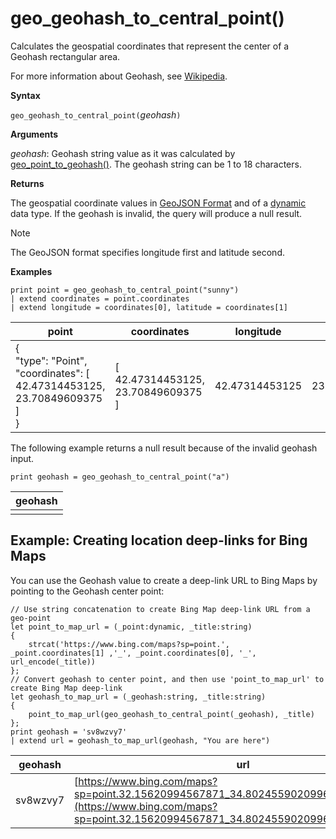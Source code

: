 # geo_geohash_to_central_point()

Calculates the geospatial coordinates that represent the center of a Geohash rectangular area.

For more information about Geohash, see [Wikipedia](https://en.wikipedia.org/wiki/Geohash).  

**Syntax**

`geo_geohash_to_central_point(`*geohash*`)`

**Arguments**

*geohash*: Geohash string value as it was calculated by [geo_point_to_geohash()](geo-point-to-geohash-function.md). The geohash string can be 1 to 18 characters.

**Returns**

The geospatial coordinate values in [GeoJSON Format](https://tools.ietf.org/html/rfc7946) and of a [dynamic](./scalar-data-types/dynamic.md) data type. If the geohash is invalid, the query will produce a null result.

> [!NOTE]
> The GeoJSON format specifies longitude first and latitude second.

**Examples**

<!-- csl: https://help.kusto.windows.net/Samples -->
```
print point = geo_geohash_to_central_point("sunny")
| extend coordinates = point.coordinates
| extend longitude = coordinates[0], latitude = coordinates[1]
```

|point|coordinates|longitude|latitude|
|---|---|---|---|
|{<br>  "type": "Point",<br>  "coordinates": [<br>    42.47314453125,<br>    23.70849609375<br>  ]<br>}|[<br>  42.47314453125,<br>  23.70849609375<br>]|42.47314453125|23.70849609375|

The following example returns a null result because of the invalid geohash input.

<!-- csl: https://help.kusto.windows.net/Samples -->
```
print geohash = geo_geohash_to_central_point("a")
```

|geohash|
|---|
||

## Example: Creating location deep-links for Bing Maps

You can use the Geohash value to create a deep-link URL to Bing Maps by pointing to the Geohash center point:

<!-- csl: https://help.kusto.windows.net/Samples -->
```
// Use string concatenation to create Bing Map deep-link URL from a geo-point
let point_to_map_url = (_point:dynamic, _title:string) 
{
    strcat('https://www.bing.com/maps?sp=point.', _point.coordinates[1] ,'_', _point.coordinates[0], '_', url_encode(_title)) 
};
// Convert geohash to center point, and then use 'point_to_map_url' to create Bing Map deep-link
let geohash_to_map_url = (_geohash:string, _title:string)
{
    point_to_map_url(geo_geohash_to_central_point(_geohash), _title)
};
print geohash = 'sv8wzvy7'
| extend url = geohash_to_map_url(geohash, "You are here")
```

|geohash|url|
|---|---|
|sv8wzvy7|[https://www.bing.com/maps?sp=point.32.15620994567871_34.80245590209961_You+are+here](https://www.bing.com/maps?sp=point.32.15620994567871_34.80245590209961_You+are+here)|
